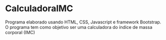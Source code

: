 # CalculadoraIMC
Programa elaborado usando HTML, CSS, Javascript e framework Bootstrap. O programa tem como objetivo ser uma calculadora do índice de massa corporal (IMC)

